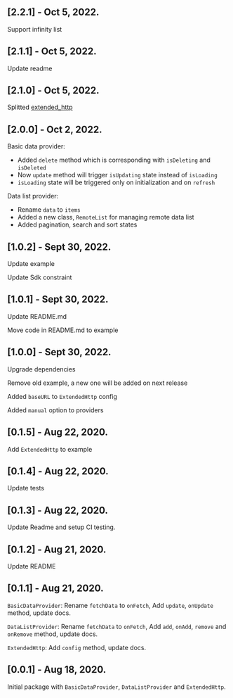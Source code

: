 ## [2.2.1] - Oct 5, 2022.

Support infinity list

## [2.1.1] - Oct 5, 2022.

Update readme

## [2.1.0] - Oct 5, 2022.

Splitted [extended_http](https://pub.dev/packages/extended_http)

## [2.0.0] - Oct 2, 2022.

Basic data provider:

- Added `delete` method which is corresponding with `isDeleting` and `isDeleted`
- Now `update` method will trigger `isUpdating` state instead of `isLoading`
- `isLoading` state will be triggered only on initialization and on `refresh`

Data list provider:

- Rename `data` to `items`
- Added a new class, `RemoteList` for managing remote data list
- Added pagination, search and sort states

## [1.0.2] - Sept 30, 2022.

Update example

Update Sdk constraint

## [1.0.1] - Sept 30, 2022.

Update README.md

Move code in README.md to example

## [1.0.0] - Sept 30, 2022.

Upgrade dependencies

Remove old example, a new one will be added on next release

Added `baseURL` to `ExtendedHttp` config

Added `manual` option to providers

## [0.1.5] - Aug 22, 2020.

Add `ExtendedHttp` to example

## [0.1.4] - Aug 22, 2020.

Update tests

## [0.1.3] - Aug 22, 2020.

Update Readme and setup CI testing.

## [0.1.2] - Aug 21, 2020.

Update README

## [0.1.1] - Aug 21, 2020.

`BasicDataProvider`: Rename `fetchData` to `onFetch`, Add `update`, `onUpdate` method, update docs.

`DataListProvider`: Rename `fetchData` to `onFetch`, Add `add`, `onAdd`, `remove` and `onRemove` method, update docs.

`ExtendedHttp`: Add `config` method, update docs.

## [0.0.1] - Aug 18, 2020.

Initial package with `BasicDataProvider`, `DataListProvider` and `ExtendedHttp`.

